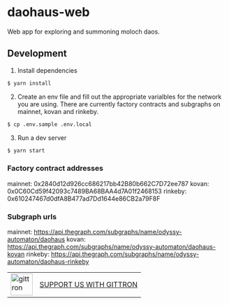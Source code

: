 # daohaus-web

Web app for exploring and summoning moloch daos.

## Development

1. Install dependencies

```bash
$ yarn install
```

2. Create an env file and fill out the appropriate varialbles for the network you are using. There are currently factory contracts and subgraphs on mainnet, kovan and rinkeby.

```bash
$ cp .env.sample .env.local
```

3. Run a dev server

```bash
$ yarn start
```

### Factory contract addresses

mainnet: 0x2840d12d926cc686217bb42B80b662C7D72ee787
kovan: 0x0C60Cd59f42093c7489BA68BAA4d7A01f2468153
rinkeby: 0x610247467d0dfA8B477ad7Dd1644e86CB2a79F8F

### Subgraph urls

mainnet: https://api.thegraph.com/subgraphs/name/odyssy-automaton/daohaus
kovan: https://api.thegraph.com/subgraphs/name/odyssy-automaton/daohaus-kovan
rinkeby: https://api.thegraph.com/subgraphs/name/odyssy-automaton/daohaus-rinkeby

<table border="0"><tr>  <td><a href="https://gittron.me/bots/0x8f36df85f8e0bf32f2ffd20979d139cc"><img src="https://s3.amazonaws.com/od-flat-svg/0x8f36df85f8e0bf32f2ffd20979d139cc.png" alt="gittron" width="50"/></a></td><td><a href="https://gittron.me/bots/0x8f36df85f8e0bf32f2ffd20979d139cc">SUPPORT US WITH GITTRON</a></td></tr></table>
